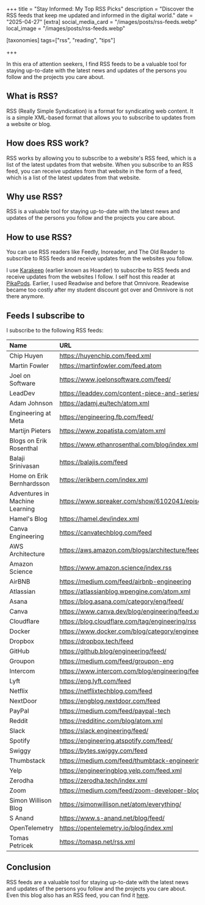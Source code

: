 +++
title = "Stay Informed: My Top RSS Picks"
description = "Discover the RSS feeds that keep me updated and informed in the digital world."
date = "2025-04-27"
[extra]
social_media_card = "/images/posts/rss-feeds.webp"
local_image = "/images/posts/rss-feeds.webp"

[taxonomies]
tags=["rss", "reading", "tips"]

+++

In this era of attention seekers, I find RSS feeds to be a valuable tool for staying up-to-date with the latest news and updates of the persons you follow and the projects you care about.

## What is RSS?
RSS (Really Simple Syndication) is a format for syndicating web content. It is a simple XML-based format that allows you to subscribe to updates from a website or blog.

## How does RSS work?
RSS works by allowing you to subscribe to a website's RSS feed, which is a list of the latest updates from that website. When you subscribe to an RSS feed, you can receive updates from that website in the form of a feed, which is a list of the latest updates from that website.

## Why use RSS?
RSS is a valuable tool for staying up-to-date with the latest news and updates of the persons you follow and the projects you care about.

## How to use RSS?
You can use RSS readers like Feedly, Inoreader, and The Old Reader to subscribe to RSS feeds and receive updates from the websites you follow.

I use [Karakeep](https://github.com/karakeep-app/karakeep) (earlier known as Hoarder) to subscribe to RSS feeds and receive updates from the websites I follow. I self host this reader at [PikaPods](https://www.pikapods.com/). Earlier, I used Readwise and before that Omnivore. Readewise became too costly after my student discount got over and Omnivore is not there anymore.

## Feeds I subscribe to
I subscribe to the following RSS feeds:

| Name |	URL  |
|:-----|:--------|
| Chip Huyen	|	https://huyenchip.com/feed.xml |
| Martin Fowler	|	https://martinfowler.com/feed.atom |
| Joel on Software	|	https://www.joelonsoftware.com/feed/ |
| LeadDev	|	https://leaddev.com/content-piece-and-series/rss.xml |
| Adam Johnson	|	https://adamj.eu/tech/atom.xml |
| Engineering at Meta	|	https://engineering.fb.com/feed/ |
| Martijn Pieters	|	https://www.zopatista.com/atom.xml |
| Blogs on Erik Rosenthal	|	https://www.ethanrosenthal.com/blog/index.xml |
| Balaji Srinivasan	|	https://balajis.com/feed |
| Home on Erik Bernhardsson	|	https://erikbern.com/index.xml |
| Adventures in Machine Learning	|	https://www.spreaker.com/show/6102041/episodes/feed |
| Hamel's Blog	|	https://hamel.dev/index.xml |
| Canva Engineering	|	https://canvatechblog.com/feed |
| AWS Architecture	|	https://aws.amazon.com/blogs/architecture/feed/ |
| Amazon Science	|	https://www.amazon.science/index.rss |
| AirBNB	|	https://medium.com/feed/airbnb-engineering |
| Atlassian	|	https://atlassianblog.wpengine.com/atom.xml |
| Asana	|	https://blog.asana.com/category/eng/feed/ |
| Canva	|	https://www.canva.dev/blog/engineering/feed.xml |
| Cloudflare	|	https://blog.cloudflare.com/tag/engineering/rss |
| Docker	|	https://www.docker.com/blog/category/engineering/feed/ |
| Dropbox	|	https://dropbox.tech/feed |
| GitHub	|	https://github.blog/engineering/feed/ |
| Groupon	|	https://medium.com/feed/groupon-eng |
| Intercom	|	https://www.intercom.com/blog/engineering/feed |
| Lyft	|	https://eng.lyft.com/feed |
| Netflix	|	https://netflixtechblog.com/feed |
| NextDoor	|	https://engblog.nextdoor.com/feed |
| PayPal	|	https://medium.com/feed/paypal-tech |
| Reddit	|	https://redditinc.com/blog/atom.xml |
| Slack	|	https://slack.engineering/feed/ |
| Spotify	|	https://engineering.atspotify.com/feed/ |
| Swiggy	|	https://bytes.swiggy.com/feed |
| Thumbstack	|	https://medium.com/feed/thumbtack-engineering |
| Yelp	|	https://engineeringblog.yelp.com/feed.xml |
| Zerodha	|	https://zerodha.tech/index.xml |
| Zoom	|	https://medium.com/feed/zoom-developer-blog |
| Simon Willison Blog	|	https://simonwillison.net/atom/everything/ |
| S Anand	|	https://www.s-anand.net/blog/feed/ |
| OpenTelemetry	|	https://opentelemetry.io/blog/index.xml |
| Tomas Petricek	|	https://tomasp.net/rss.xml |

## Conclusion
RSS feeds are a valuable tool for staying up-to-date with the latest news and updates of the persons you follow and the projects you care about.
Even this blog also has an RSS feed, you can find it [here](https://www.soumendrak.com/blog/atom.xml).